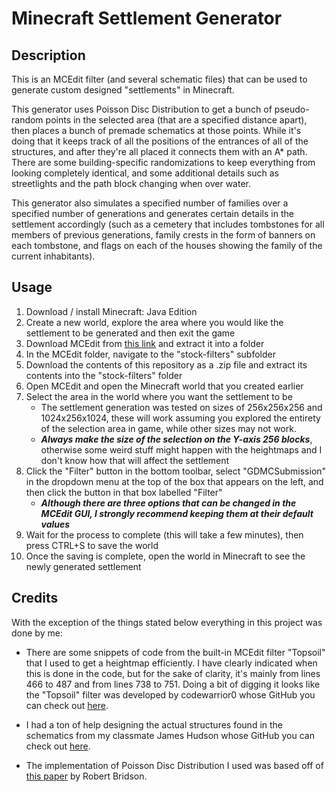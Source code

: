 # Minecraft Settlement Generator

## Description
This is an MCEdit filter (and several schematic files) that can be used to generate custom designed "settlements" in Minecraft. 

This generator uses Poisson Disc Distribution to get a bunch of pseudo-random points in the selected area (that are a specified distance apart), then places a bunch of premade schematics at those points. While it's doing that it keeps track of all the positions of the entrances of all of the structures, and after they're all placed it connects them with an A* path. There are some building-specific randomizations to keep everything from looking completely identical, and some additional details such as streetlights and the path block changing when over water.

This generator also simulates a specified number of families over a specified number of generations and generates certain details in the settlement accordingly (such as a cemetery that includes tombstones for all members of previous generations, family crests in the form of banners on each tombstone, and flags on each of the houses showing the family of the current inhabitants).

## Usage
1. Download / install Minecraft: Java Edition 
2. Create a new world, explore the area where you would like the settlement to be generated and then exit the game
3. Download MCEdit from [this link](https://github.com/Podshot/MCEdit-Unified-Preview/releases/tag/MCEdit-Unified-1.6.0.53-testing) and extract it into a folder
4. In the MCEdit folder, navigate to the "stock-filters" subfolder
5. Download the contents of this repository as a .zip file and extract its contents into the "stock-filters" folder
6. Open MCEdit and open the Minecraft world that you created earlier
7. Select the area in the world where you want the settlement to be
    - The settlement generation was tested on sizes of 256x256x256 and 1024x256x1024, these will work assuming you explored the entirety of the selection area in game, while other sizes may not work.
    - ***Always make the size of the selection on the Y-axis 256 blocks***, otherwise some weird stuff might happen with the heightmaps and I don't know how that will affect the settlement
8. Click the "Filter" button in the bottom toolbar, select "GDMCSubmission" in the dropdown menu at the top of the box that appears on the left, and then click the button in that box labelled "Filter"
    - ***Although there are three options that can be changed in the MCEdit GUI, I strongly recommend keeping them at their default values***
9. Wait for the process to complete (this will take a few minutes), then press CTRL+S to save the world
10. Once the saving is complete, open the world in Minecraft to see the newly generated settlement

## Credits
With the exception of the things stated below everything in this project was done by me:

- There are some snippets of code from the built-in MCEdit filter "Topsoil" that I used to get a heightmap efficiently. I have clearly indicated when this is done in the code, but for the sake of clarity, it's mainly from lines 466 to 487 and from lines 738 to 751. Doing a bit of digging it looks like the "Topsoil" filter was developed by codewarrior0 whose GitHub you can check out [here](https://github.com/codewarrior0).

- I had a ton of help designing the actual structures found in the schematics from my classmate James Hudson whose GitHub you can check out [here](https://github.com/jhudson1998).

- The implementation of Poisson Disc Distribution I used was based off of [this paper](https://www.cs.ubc.ca/~rbridson/docs/bridson-siggraph07-poissondisk.pdf) by Robert Bridson.
